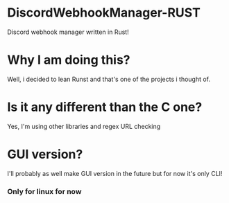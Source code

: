 # DiscordWebhookManager-RUST
Discord webhook manager written in Rust!

# Why I am doing this?
Well, i decided to lean Runst and that's one of the projects i thought of.

# Is it any different than the C one?
Yes, I'm using other libraries and regex URL checking

# GUI version?
I'll probably as well make GUI version in the future but for now it's only CLI!

### Only for linux for now
